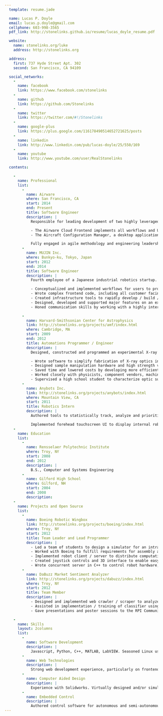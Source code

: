```yaml
---
  template: resume.jade

  name: Lucas P. Doyle
  email: lucas.p.doyle@gmail.com
  cellphone: 603-998-3565
  pdf_link: http://stonelinks.github.io/resume/lucas_doyle_resume.pdf

  website:
    name: stonelinks.org/luke
    address: http://stonelinks.org

  address:
    first: 737 Hyde Street Apt. 302
    second: San Francisco, CA 94109

  social_networks:
    -
      name: facebook
      link: https://www.facebook.com/stonelinks
    -
      name: github
      link: https://github.com/Stonelinks
    -
      name: twitter
      link: https://twitter.com/#!/Stonelinks
    -
      name: google-plus
      link: https://plus.google.com/116178490514652721625/posts
    -
      name: linkedin
      link: http://www.linkedin.com/pub/lucas-doyle/25/550/169
    -
      name: youtube
      link: http://www.youtube.com/user/RealStonelinks

  contents:

    -
      name: Professional
      list:
        -
          name: Airware
          where: San Francisco, CA
          start: 2014
          end: Present
          title: Software Engineer
          description: |
            Responsible for leading development of two highly leveraged products for our enterprise users:

            - The Airware Cloud Frontend implements all workflows and UI for job creation, data processing and analysis of the imagery, data products and geospatial data that our cloud has to handle for our customers
            - The Aircraft Configuration Manager, a desktop application built with web technologies designed for novices to provision, configure and update any aircraft to fly with Airware's autopilot and avionics hardware

            Fully engaged in agile methodology and engineering leadership. Work closely with non-engineering teams including Product, Quality, Design and Documentation.
        -
          name: MUJIN Inc.
          where: Bunkyo-ku, Tokyo, Japan
          start: 2012
          end: 2014
          title: Software Engineer
          description: |
            Fourth employee of a Japanese industrial robotics startup. Created the web interface for a large-scale industrial robotics platform used by clients such as Canon, Honda, and a half-dozen other Japanese companies.

            - Conceptualized and implemented workflows for users to program and optimize industrial robots
            - Wrote complex frontend code, including all customer facing UI, a real-time environment state streamer, a scenegraph-based WebGL viewer and more
            - Created infrastructure tools to rapidly develop / build / deploy a large scale Backbone app
            - Designed, developed and supported major features on an extremely tight schedule with a small team
            - Honed communication skills by working with a highly international team and living in Japan

        -
          name: Harvard-Smithsonian Center for Astrophysics
          link: http://stonelinks.org/projects/amf/index.html
          where: Cambridge, MA
          start: 2009
          end: 2012
          title: Automations Programmer / Engineer
          description: |
            Designed, constructed and programmed an experimental X-ray optic production facility.

            - Wrote software to simplify fabrication of X-ray optics in multiple production scenarios
            - Designed sample manipulation hardware and high strength vacuum chamber mount using CAD
            - Saved time and lowered costs by developing more efficient shutter controller used on all chambers
            - Worked closely with physicists, component vendors, machinists, etc. to fulfill requirements
            - Supervised a high school student to characterize optic substrates with a high precision 3D profilemeter
        -
          name: Anybots Inc.
          link: http://stonelinks.org/projects/anybots/index.html
          where: Mountain View, CA
          start: 2011
          title: Robotics Intern
          description: |
            Authored tools to statistically track, analyze and prioritize events from thousands of logs for a fleet of >130 telepresence robots. Cross referenced events with customer information and known bugs to preemptively dispatch engineering and support teams.

            Implemented forehead touchscreen UI to display internal robot device status / connectivity, as well as a call screen to allow users to answer or deny calls made to their robot.
    -
      name: Education
      list:
        -
          name: Rensselaer Polytechnic Institute
          where: Troy, NY
          start: 2008
          end: 2012
          description: |
            B.S., Computer and Systems Engineering
        -
          name: Gilford High School
          where: Gilford, NH
          start: 2004
          end: 2008
          description:
    -
      name: Projects and Open Source
      list:
        -
          name: Boeing Robotic Wingbox
          link: http://stonelinks.org/projects/boeing/index.html
          where: Troy, NY
          start: 2012
          title: Team Leader and Lead Programmer
          description: |
            - Led a team of students to design a simulator for an intra-wing robot to operate inside an aircraft
            - Worked with Boeing to fulfill requirements for assembly and maintenance roles of operation
            - Implemented robot client / server to distribute computation effectively and allow collaborative robot use
            - Created joystick controls and 3D interface to enable easy user / robot interaction
            - Wrote concurrent server in C++ to control robot hardware, recognize object locations with OpenCV, plan trajectories to avoid collisions
        -
          name: DaBuzz Market Sentiment Analyzer
          link: http://stonelinks.org/projects/dabuzz/index.html
          where: Troy, NY
          start: 2012
          title: Team Member
          description: |
            - Designed and implemented web crawler / scraper to analyze financial news sources and gauge market sentiment
            - Assisted in implementation / training of classifier using Python Natural Language Toolkit
            - Gave presentations and poster sessions to the RPI Community about DaBuzz and the Rensselaer Center for Open Source Software

    -
      name: Skills
      layout: 2columns
      list:
        -
          name: Software Development
          description: |
            Javascript, Python, C++, MATLAB, LabVIEW. Seasoned Linux user. Familiar with industry standard development tools, e.g. version control and design patterns. Concerned with best practices (DRY, etc.). Effective technical writing and documentation skills.
        -
          name: Web Technologies
          description: |
            Strong web development experience, particularly on frontend but comfortable with the full stack. Host own website Amazon EC2/aws. Very seasoned Javascript developer, both on frontend and backend with Node. Familiar with CSS3/HTML5, Marionette/Backbone, React/Redux, Django, Flask, Wordpress core, various Google APIs. Proficient with relational and non-relational databases.
        -
          name: Computer Aided Design
          description: |
            Experience with Solidworks. Virtually designed and/or simulated multiple FIRST robots, a Battlebot and vacuum chambers at Harvard-Smithsonian Center for Astrophysics.
        -
          name: Embedded Control
          description: |
            Authored control software for autonomous and semi-autonomous boats, blimps, cars and robots. Programmed for multiple microcontrollers (Intel 8051, Arduino, ARM). Regularly build own servers and computers.
---
```

